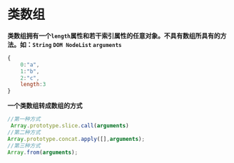 # 类数组

**类数组拥有一个`length`属性和若干索引属性的任意对象。不具有数组所具有的方法。如：`String` `DOM NodeList` `arguments`**
```js
{
    0:"a",
    1:"b",
    2:"c",
    length:3
}
```
**一个类数组转成数组的方式**
```js
//第一种方式 
 Array.prototype.slice.call(arguments)
//第二种方式 
Array.prototype.concat.apply([],arguments);
//第三种方式  
Array.from(arguments);
```
